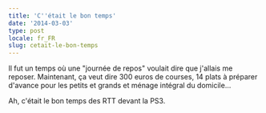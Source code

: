 ```yaml
---
title: 'C''était le bon temps'
date: '2014-03-03'
type: post
locale: fr_FR
slug: cetait-le-bon-temps
---
```


Il fut un temps où une "journée de repos" voulait dire que j'allais me reposer.
Maintenant, ça veut dire 300 euros de courses, 14 plats à préparer d'avance pour les petits et grands et ménage intégral du domicile...

Ah, c'était le bon temps des RTT devant la PS3.
